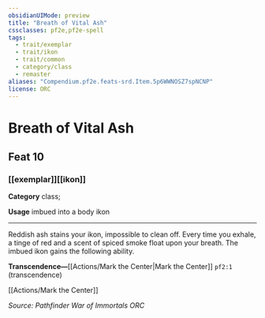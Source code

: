 ```yaml
---
obsidianUIMode: preview
title: "Breath of Vital Ash"
cssclasses: pf2e,pf2e-spell
tags:
  - trait/exemplar
  - trait/ikon
  - trait/common
  - category/class
  - remaster
aliases: "Compendium.pf2e.feats-srd.Item.5p6WWNOSZ7spNCNP"
license: ORC
---
```

# Breath of Vital Ash
## Feat 10
### [[exemplar]][[ikon]]

**Category** class; 




**Usage** imbued into a body ikon

* * *

Reddish ash stains your ikon, impossible to clean off. Every time you exhale, a tinge of red and a scent of spiced smoke float upon your breath. The imbued ikon gains the following ability.

**Transcendence—**[[Actions/Mark the Center|Mark the Center]] `pf2:1` (transcendence)

[[Actions/Mark the Center]]

*Source: Pathfinder War of Immortals*
*ORC*